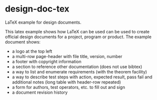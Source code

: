 # design-doc-tex
LaTeX example for design documents.

This latex example shows how LaTeX can be used can be used to create 
official design documents for a project, program or product. The example 
document shows:

- a logo at the top left
- a multi-row page-header with file title, version, number
- a footer with copyright information
- a section to reference other documentation (does not use bibtex)
- a way to list and enumerate requirements (with the theorem facility)
- a way to describe test steps with action, expected result, pass fail and
  additional notes (long table with header-row repeated)
- a form for authors, test operators, etc. to fill out and sign
- a document revision history

